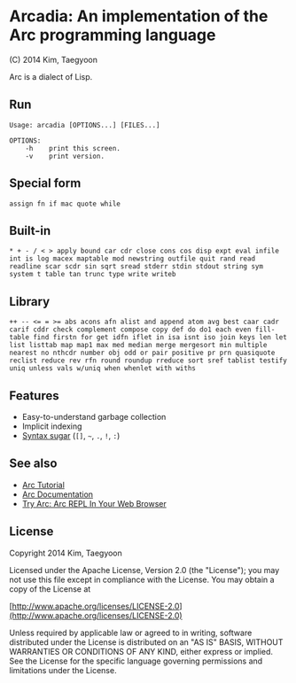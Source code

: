 # Arcadia: An implementation of the Arc programming language #

(C) 2014 Kim, Taegyoon

Arc is a dialect of Lisp.

## Run
```
Usage: arcadia [OPTIONS...] [FILES...]

OPTIONS:
    -h    print this screen.
    -v    print version.
```

## Special form
`assign fn if mac quote while`

## Built-in
`* + - / < > apply bound car cdr close cons cos disp expt eval infile int is log macex maptable mod newstring outfile quit rand read readline scar scdr sin sqrt sread stderr stdin stdout string sym system t table tan trunc type write writeb`

## Library
`++ -- <= = >= abs acons afn alist and append atom avg best caar cadr carif cddr check complement compose copy def do do1 each even fill-table find firstn for get idfn iflet in isa isnt iso join keys len let list listtab map map1 max med median merge mergesort min multiple nearest no nthcdr number obj odd or pair positive pr prn quasiquote reclist reduce rev rfn round roundup rreduce sort sref tablist testify uniq unless vals w/uniq when whenlet with withs`

## Features
* Easy-to-understand garbage collection
* Implicit indexing
* [Syntax sugar](http://arclanguage.github.io/ref/evaluation.html) (`[]`, `~`, `.`, `!`, `:`)

## See also
* [Arc Tutorial](http://old.ycombinator.com/arc/tut.txt)
* [Arc Documentation](http://arclanguage.github.io/ref/index.html)
* [Try Arc: Arc REPL In Your Web Browser](http://tryarc.org/)

## License ##

   Copyright 2014 Kim, Taegyoon

   Licensed under the Apache License, Version 2.0 (the "License");
   you may not use this file except in compliance with the License.
   You may obtain a copy of the License at

   [http://www.apache.org/licenses/LICENSE-2.0](http://www.apache.org/licenses/LICENSE-2.0)

   Unless required by applicable law or agreed to in writing, software
   distributed under the License is distributed on an "AS IS" BASIS,
   WITHOUT WARRANTIES OR CONDITIONS OF ANY KIND, either express or implied.
   See the License for the specific language governing permissions and
   limitations under the License.

